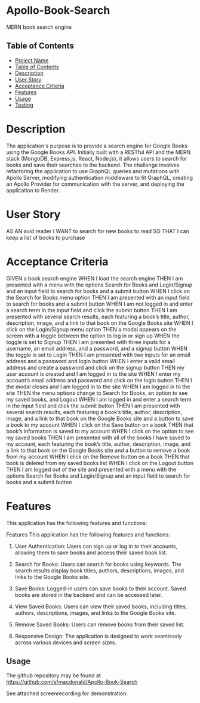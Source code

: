 # Apollo-Book-Search
MERN book search engine

## Table of Contents

- [Project Name](#Apollo-Book-Search)
- [Table of Contents](#table-of-contents)
- [Description](#description)
- [User Story](#user-story)
- [Acceptance Criteria](#acceptance-criteria)
- [Features](#features)
- [Usage](#usage)
- [Testing](#testing)

# Description

The application's purpose is to provide a search engine for Google Books using the Google Books API. Initially built with a RESTful API and the MERN stack (MongoDB, Express.js, React, Node.js), it allows users to search for books and save their searches to the backend. The challenge involves refactoring the application to use GraphQL queries and mutations with Apollo Server, modifying authentication middleware to fit GraphQL, creating an Apollo Provider for communication with the server, and deploying the application to Render.

# User Story

AS AN avid reader
I WANT to search for new books to read
SO THAT I can keep a list of books to purchase

# Acceptance Criteria

GIVEN a book search engine
WHEN I load the search engine
THEN I am presented with a menu with the options Search for Books and Login/Signup and an input field to search for books and a submit button
WHEN I click on the Search for Books menu option
THEN I am presented with an input field to search for books and a submit button
WHEN I am not logged in and enter a search term in the input field and click the submit button
THEN I am presented with several search results, each featuring a book’s title, author, description, image, and a link to that book on the Google Books site
WHEN I click on the Login/Signup menu option
THEN a modal appears on the screen with a toggle between the option to log in or sign up
WHEN the toggle is set to Signup
THEN I am presented with three inputs for a username, an email address, and a password, and a signup button
WHEN the toggle is set to Login
THEN I am presented with two inputs for an email address and a password and login button
WHEN I enter a valid email address and create a password and click on the signup button
THEN my user account is created and I am logged in to the site
WHEN I enter my account’s email address and password and click on the login button
THEN I the modal closes and I am logged in to the site
WHEN I am logged in to the site
THEN the menu options change to Search for Books, an option to see my saved books, and Logout
WHEN I am logged in and enter a search term in the input field and click the submit button
THEN I am presented with several search results, each featuring a book’s title, author, description, image, and a link to that book on the Google Books site and a button to save a book to my account
WHEN I click on the Save button on a book
THEN that book’s information is saved to my account
WHEN I click on the option to see my saved books
THEN I am presented with all of the books I have saved to my account, each featuring the book’s title, author, description, image, and a link to that book on the Google Books site and a button to remove a book from my account
WHEN I click on the Remove button on a book
THEN that book is deleted from my saved books list
WHEN I click on the Logout button
THEN I am logged out of the site and presented with a menu with the options Search for Books and Login/Signup and an input field to search for books and a submit button  

# Features

This application has the following features and functions:


Features
This application has the following features and functions:

1. User Authentication: Users can sign up or log in to their accounts, allowing them to save books and access their saved book list.

2. Search for Books: Users can search for books using keywords. The search results display book titles, authors, descriptions, images, and links to the Google Books site.

3. Save Books: Logged-in users can save books to their account. Saved books are stored in the backend and can be accessed later.

4. View Saved Books: Users can view their saved books, including titles, authors, descriptions, images, and links to the Google Books site.

5. Remove Saved Books: Users can remove books from their saved list.

6. Responsive Design: The application is designed to work seamlessly across various devices and screen sizes.


## Usage

The github repository may be found at https://github.com/sfmacdonald/Apollo-Book-Search

See attached screenrecording for demonstration: 